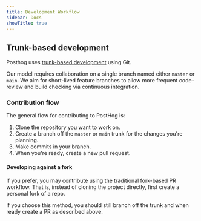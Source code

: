 ```yaml
---
title: Development Workflow
sidebar: Docs
showTitle: true
---
```


## Trunk-based development

Posthog uses <a href="https://cloud.google.com/architecture/devops/devops-tech-trunk-based-development" target="_blank">
trunk-based development</a> using Git.

Our model requires collaboration on a single branch named either `master` or `main`. We aim for short-lived feature branches to allow more frequent code-review and build checking via continuous integration.

### Contribution flow

The general flow for contributing to PostHog is:

1. Clone the repository you want to work on. 
2. Create a branch off the `master` or `main` trunk for the changes you're planning.
3. Make commits in your branch.
4. When you're ready, create a new pull request.

#### Developing against a fork

If you prefer, you may contribute using the traditional fork-based PR workflow. That is, instead of cloning the project directly, first create a personal fork of a repo. 

If you choose this method, you should still branch off the trunk and when ready create a PR as described above.   
